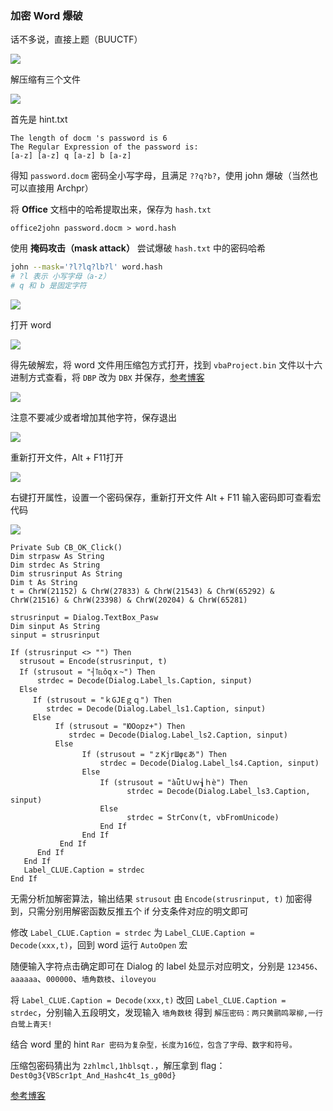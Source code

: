 ### 加密 Word 爆破

话不多说，直接上题（BUUCTF）

![](https://pic1.imgdb.cn/item/6875c66358cb8da5c8af1be6.png)

解压缩有三个文件

![](https://pic1.imgdb.cn/item/6875c6e758cb8da5c8af20d3.png)

首先是 hint.txt

```
The length of docm 's password is 6
The Regular Expression of the password is:
[a-z] [a-z] q [a-z] b [a-z]
```

得知 `password.docm` 密码全小写字母，且满足 `??q?b?`，使用 john 爆破（当然也可以直接用 Archpr）

将 **Office** 文档中的哈希提取出来，保存为 `hash.txt`

```shell
office2john password.docm > word.hash
```

使用 **掩码攻击（mask attack）** 尝试爆破 `hash.txt` 中的密码哈希

```sh
john --mask='?l?lq?lb?l' word.hash
# ?l 表示 小写字母（a-z）
# q 和 b 是固定字符
```

![](https://pic1.imgdb.cn/item/6875c82e58cb8da5c8af30ba.png)

打开 word

![](https://pic1.imgdb.cn/item/6875c86b58cb8da5c8af33f1.png)

得先破解宏，将 word 文件用压缩包方式打开，找到 `vbaProject.bin` 文件以十六进制方式查看，将  `DBP`  改为  `DBX`  并保存，[参考博客](https://blog.csdn.net/Cody_Ren/article/details/100895394)

![](https://pic1.imgdb.cn/item/6875cd5458cb8da5c8af6f97.png)

注意不要减少或者增加其他字符，保存退出

![](https://pic1.imgdb.cn/item/6875cd6458cb8da5c8af6fb7.png)

重新打开文件，Alt + F11打开

![](https://pic1.imgdb.cn/item/6875cd7458cb8da5c8af6fc7.png)

右键打开属性，设置一个密码保存，重新打开文件 Alt + F11 输入密码即可查看宏代码

![](https://pic1.imgdb.cn/item/6875cdb458cb8da5c8af7020.png)

```vbscript
Private Sub CB_OK_Click()
Dim strpasw As String
Dim strdec As String
Dim strusrinput As String
Dim t As String
t = ChrW(21152) & ChrW(27833) & ChrW(21543) & ChrW(65292) & ChrW(21516) & ChrW(23398) & ChrW(20204) & ChrW(65281)

strusrinput = Dialog.TextBox_Pasw
Dim sinput As String
sinput = strusrinput

If (strusrinput <> "") Then
  strusout = Encode(strusrinput, t)
  If (strusout = "┤℡ǒqｘ~") Then
      strdec = Decode(Dialog.Label_ls.Caption, sinput)
  Else
     If (strusout = "ｋGJEｇｑ") Then
        strdec = Decode(Dialog.Label_ls1.Caption, sinput)
     Else
          If (strusout = "ЮΟopz+") Then
             strdec = Decode(Dialog.Label_ls2.Caption, sinput)
          Else
                If (strusout = "ｚΚjrШφεあ") Then
                    strdec = Decode(Dialog.Label_ls4.Caption, sinput)
                Else
                    If (strusout = "àǖtＵｗ┧ｈè") Then
                          strdec = Decode(Dialog.Label_ls3.Caption, sinput)
                    Else
                          strdec = StrConv(t, vbFromUnicode)
                    End If
                End If
           End If
      End If
   End If
   Label_CLUE.Caption = strdec
End If
```

无需分析加解密算法，输出结果 `strusout` 由 `Encode(strusrinput, t)` 加密得到，只需分别用解密函数反推五个 if 分支条件对应的明文即可

修改 `Label_CLUE.Caption = strdec` 为 `Label_CLUE.Caption = Decode(xxx,t)`，回到 word 运行 `AutoOpen` 宏

随便输入字符点击确定即可在 Dialog 的 label 处显示对应明文，分别是 `123456`、`aaaaaa`、`000000`、`墙角数枝`、`iloveyou`

将 `Label_CLUE.Caption = Decode(xxx,t)` 改回 `Label_CLUE.Caption = strdec`，分别输入五段明文，发现输入 `墙角数枝` 得到 `解压密码：两只黄鹂鸣翠柳,一行白鹭上青天!`

结合 word 里的 hint `Rar 密码为复杂型，长度为16位，包含了字母、数字和符号。`

压缩包密码猜出为 `2zhlmcl,1hblsqt.`，解压拿到 flag：`Dest0g3{VBScr1pt_And_Hashc4t_1s_g00d}`

[参考博客](https://lazzzaro.github.io/2022/05/26/match-Dest0g3-520%E8%BF%8E%E6%96%B0%E8%B5%9B/index.html)